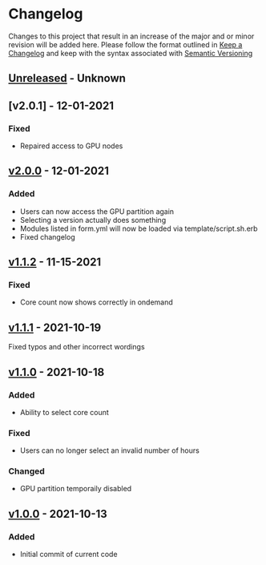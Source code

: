 # Changelog
Changes to this project that result in an increase of the major and or minor revision will be added here. Please follow the format outlined in [Keep a Changelog](http://keepachangelog.com/en/1.0.0/) and keep with the syntax associated with [Semantic Versioning](https://semver.org/)

## [Unreleased] - Unknown

## [v2.0.1] - 12-01-2021
### Fixed
- Repaired access to GPU nodes

## [v2.0.0] - 12-01-2021
### Added
- Users can now access the GPU partition again
- Selecting a version actually does something
- Modules listed in form.yml will now be loaded via template/script.sh.erb
- Fixed changelog

## [v1.1.2] - 11-15-2021
### Fixed
- Core count now shows correctly in ondemand

## [v1.1.1] - 2021-10-19
Fixed typos and other incorrect wordings

## [v1.1.0] - 2021-10-18
### Added
- Ability to select core count
### Fixed
- Users can no longer select an invalid number of hours
### Changed
- GPU partition temporaily disabled

## [v1.0.0] - 2021-10-13
### Added
- Initial commit of current code

[Unreleased]: https://github.com/UCO-HPC/buddy_ansys/compare/v2.0.0...devel
[v2.0.0]: https://github.com/UCO-HPC/buddy_ansys/compare/v1.1.2...v2.0.0
[v1.1.2]: https://github.com/UCO-HPC/buddy_ansys/compare/v1.1.1...v1.1.2
[v1.1.1]: https://github.com/UCO-HPC/buddy_ansys/compare/v1.1.0...v1.1.1
[v1.1.0]: https://github.com/UCO-HPC/buddy_ansys/compare/v1.0.0...v1.1.0
[v1.0.0]: https://github.com/UCO-HPC/buddy_ansys/releases/tag/v1.0.0
